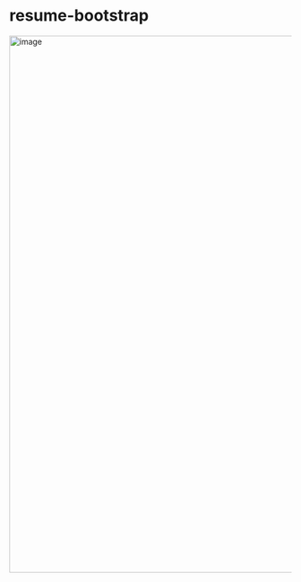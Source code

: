 # resume-bootstrap
<img width="958" alt="image" src="https://user-images.githubusercontent.com/126335732/232717592-dfe3e5b4-7c1d-41c2-b8c5-cd94c590a231.png">


